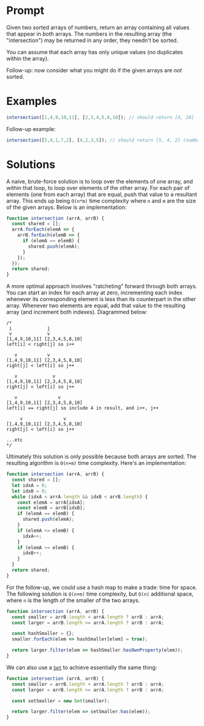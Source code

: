 # Prompt

Given two sorted arrays of numbers, return an array containing all values that appear in *both* arrays. The numbers in the resulting array (the "intersection") may be returned in any order, they needn't be sorted.

You can assume that each array has only unique values (no duplicates within the array).

Follow-up: now consider what you might do if the given arrays are *not* sorted.

# Examples

```js
intersection([1,4,9,10,11], [2,3,4,5,8,10]); // should return [4, 10] (numbers can be in any order)
```

Follow-up example:

```js
intersection([5,4,1,7,2], [4,2,3,5]); // should return [5, 4, 2] (numbers can be in any order)
```

# Solutions

A naive, brute-force solution is to loop over the elements of one array, and within that loop, to loop over elements of the other array. For each pair of elements (one from each array) that are equal, push that value to a resultant array. This ends up being `O(n*m)` time complexity where `n` and `m` are the size of the given arrays. Below is an implementation:

```js
function intersection (arrA, arrB) {
  const shared = [];
  arrA.forEach(elemA => {
    arrB.forEach(elemB => {
      if (elemA == elemB) {
        shared.push(elemA);
      }
    });
  });
  return shared;
}
```

A more optimal approach involves "ratcheting" forward through both arrays. You can start an index for each array at zero, incrementing each index whenever its corresponding element is less than its counterpart in the other array. Whenever two elements are equal, add that value to the resulting array (and increment both indexes). Diagrammed below:

```
/*
 i             j
 v             v
[1,4,9,10,11] [2,3,4,5,8,10]
left[i] < right[j] so i++

   v           v
[1,4,9,10,11] [2,3,4,5,8,10]
right[j] < left[i] so j++

   v             v
[1,4,9,10,11] [2,3,4,5,8,10]
right[j] < left[i] so j++

   v               v
[1,4,9,10,11] [2,3,4,5,8,10]
left[i] == right[j] so include 4 in result, and i++, j++

     v               v
[1,4,9,10,11] [2,3,4,5,8,10]
right[j] < left[i] so j++

...etc
*/
```

Ultimately this solution is only possible because both arrays are sorted. The resulting algorithm is `O(n+m)` time complexity. Here's an implementation:

```js
function intersection (arrA, arrB) {
  const shared = [];
  let idxA = 0;
  let idxB = 0;
  while (idxA < arrA.length && idxB < arrB.length) {
    const elemA = arrA[idxA];
    const elemB = arrB[idxB];
    if (elemA == elemB) {
      shared.push(elemA);
    }
    if (elemA <= elemB) {
      idxA++;
    }
    if (elemA >= elemB) {
      idxB++;
    }
  }
  return shared;
}
```

For the follow-up, we could use a hash map to make a trade: time for space. The following solution is `O(n+m)` time complexity, but `O(n)` additional space, where `n` is the length of the smaller of the two arrays.

```js
function intersection (arrA, arrB) {
  const smaller = arrB.length < arrA.length ? arrB : arrA;
  const larger = arrB.length >= arrA.length ? arrB : arrA;

  const hashSmaller = {};
  smaller.forEach(elem => hashSmaller[elem] = true);

  return larger.filter(elem => hashSmaller.hasOwnProperty(elem));
}
```

We can also use a [`Set`](https://developer.mozilla.org/en-US/docs/Web/JavaScript/Reference/Global_Objects/Set) to achieve essentially the same thing:

```js
function intersection (arrA, arrB) {
  const smaller = arrB.length < arrA.length ? arrB : arrA;
  const larger = arrB.length >= arrA.length ? arrB : arrA;

  const setSmaller = new Set(smaller);

  return larger.filter(elem => setSmaller.has(elem));
}
```
